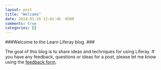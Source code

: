 ```yaml
---
layout: post
title: "Welcome"
date: 2014-01-20 12:41:46 -0500
comments: true
categories: []
---
```


[1]: /feedback "Feedback Form"

###Welcome to the Learn Liferay blog. ###

The goal of this blog is to share ideas and techniques for using Liferay. If you have any feedback, questions or ideas for a post, please let me know using the [feedback form][1].

